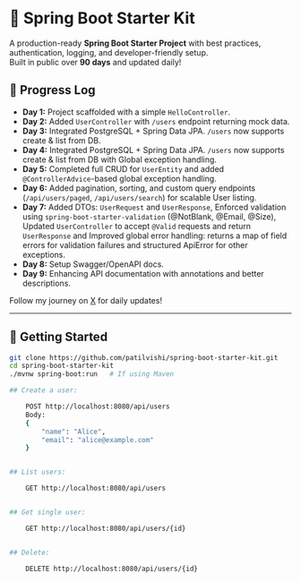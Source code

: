 # 🚀 Spring Boot Starter Kit

A production-ready **Spring Boot Starter Project** with best practices, authentication, logging, and developer-friendly setup.  
Built in public over **90 days** and updated daily!  

## 📅 Progress Log
- **Day 1:** Project scaffolded with a simple `HelloController`. 
- **Day 2:** Added `UserController` with `/users` endpoint returning mock data. 
- **Day 3:** Integrated PostgreSQL + Spring Data JPA. `/users` now supports create & list from DB.
- **Day 4:** Integrated PostgreSQL + Spring Data JPA. `/users` now supports create & list from DB with Global exception handling.
- **Day 5:** Completed full CRUD for `UserEntity` and added `@ControllerAdvice`-based global exception handling.
- **Day 6:** Added pagination, sorting, and custom query endpoints (`/api/users/paged`, `/api/users/search`) for scalable User listing.
- **Day 7:**  Added DTOs: `UserRequest` and `UserResponse`, Enforced validation using `spring-boot-starter-validation` (@NotBlank, @Email, @Size), Updated 		`UserController` to accept `@Valid` requests and return `UserResponse` and Improved global error handling: returns a map of field errors for validation failures and structured ApiError for other exceptions.
- **Day 8:** Setup Swagger/OpenAPI docs.
- **Day 9:** Enhancing API documentation with annotations and better descriptions.





Follow my journey on [X](https://x.com/patilvishi) for daily updates!  

---

## 🚀 Getting Started

```bash
git clone https://github.com/patilvishi/spring-boot-starter-kit.git
cd spring-boot-starter-kit
./mvnw spring-boot:run   # If using Maven

## Create a user:

	POST http://localhost:8080/api/users
	Body:
	{
		"name": "Alice",
		"email": "alice@example.com"
	}


## List users:

	GET http://localhost:8080/api/users


## Get single user:

	GET http://localhost:8080/api/users/{id}


## Delete:

	DELETE http://localhost:8080/api/users/{id}
